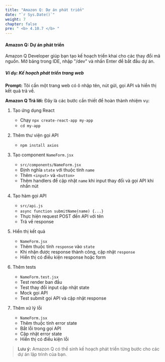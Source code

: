 ```yaml
---
title: "Amazon Q: Dự án phát triển"
date: "`r Sys.Date()`"
weight: 7
chapter: false
pre: " <b> 4.10.7 </b> "
---
```


#### Amazon Q: Dự án phát triển

Amazon Q Developer giúp bạn tạo kế hoạch triển khai cho các thay đổi mã nguồn. Mở bảng trong IDE, nhập "/dev" và nhấn Enter để bắt đầu dự án.

##### Ví dụ: Kế hoạch phát triển trang web
**Prompt:**
Tôi cần một trang web có ô nhập tên, nút gửi, gọi API và hiển thị kết quả trả về.

**Amazon Q Trả lời:**
Đây là các bước cần thiết để hoàn thành nhiệm vụ:

1. Tạo ứng dụng React
   - Chạy `npx create-react-app my-app`
   - `cd my-app`

2. Thêm thư viện gọi API
   - `npm install axios`

3. Tạo component `NameForm.jsx`
   - `src/components/NameForm.jsx`
   - Định nghĩa `state` với thuộc tính `name`
   - Thêm `<input>` và `<button>`
   - Thêm handlers để cập nhật `name` khi input thay đổi và gọi API khi nhấn nút

4. Tạo hàm gọi API
   - `src/api.js`
   - `async function submitName(name) {...}`
   - Thực hiện request POST đến API với tên
   - Trả về response

5. Hiển thị kết quả
   - `NameForm.jsx`
   - Thêm thuộc tính `response` vào `state`
   - Khi nhận được response thành công, cập nhật `response`
   - Hiển thị có điều kiện response hoặc form

6. Thêm tests
   - `NameForm.test.jsx`
   - Test render ban đầu
   - Test thay đổi input cập nhật state
   - Mock gọi API
   - Test submit gọi API và cập nhật response

7. Thêm xử lý lỗi
   - `NameForm.jsx`
   - Thêm thuộc tính error state
   - Bắt lỗi trong gọi API
   - Cập nhật error state
   - Hiển thị có điều kiện lỗi

> **Lưu ý:** Amazon Q có thể sinh kế hoạch phát triển từng bước cho các dự án lập trình của bạn.